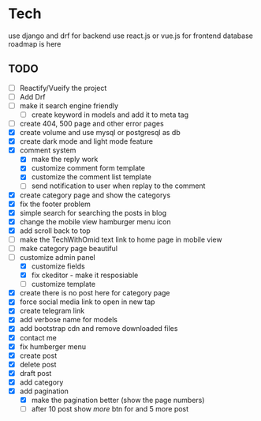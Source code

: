 # Tech
use django and drf for backend
use react.js or vue.js for frontend
database roadmap is here

## TODO
- [ ] Reactify/Vueify the project
- [ ] Add Drf
- [ ] make it search engine friendly
    - [ ] create keyword in models and add it to meta tag
- [ ] create 404, 500 page and other error pages
- [x] create volume and use mysql or postgresql as db
- [x] create dark mode and light mode feature
- [x] comment system
    - [x] make the reply work
    - [x] customize comment form template
    - [x] customize the comment list template
    - [ ] send notification to user when replay to the comment
- [x] create category page and show the categorys
- [x] fix the footer problem
- [x] simple search for searching the posts in blog
- [x] change the mobile view hamburger menu icon
- [x] add scroll back to top
- [ ] make the TechWithOmid text link to home page in mobile view
- [ ] make category page beautiful
- [ ] customize admin panel 
    - [x] customize fields
    - [x] fix ckeditor - make it resposiable
    - [ ] customize template
- [x] create there is no post here for category page
- [x] force social media link to open in new tap
- [x] create telegram link
- [x] add verbose name for models 
- [x] add bootstrap cdn and remove downloaded files
- [x] contact me
- [x] fix humberger menu
- [x] create post
- [x] delete post
- [x] draft post
- [x] add category
- [x] add pagination
    - [x] make the pagination better (show the page numbers)
    - [ ] after 10 post show *more* btn for and 5 more post
